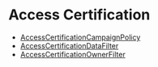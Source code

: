 # Access Certification

- [ AccessCertificationCampaignPolicy ](/docs/identitymanager/6.2/identitymanager/integration-guide/toolkit/xml-configuration/access-certification/accesscertificationcampaignpolicy/index.md)
- [ AccessCertificationDataFilter ](/docs/identitymanager/6.2/identitymanager/integration-guide/toolkit/xml-configuration/access-certification/accesscertificationdatafilter/index.md)
- [ AccessCertificationOwnerFilter ](/docs/identitymanager/6.2/identitymanager/integration-guide/toolkit/xml-configuration/access-certification/accesscertificationownerfilter/index.md)
